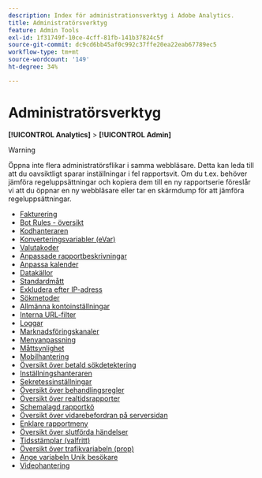 ```yaml
---
description: Index för administrationsverktyg i Adobe Analytics.
title: Administratörsverktyg
feature: Admin Tools
exl-id: 1f31749f-10ce-4cff-81fb-141b37824c5f
source-git-commit: dc9cd6bb45af0c992c37ffe20ea22eab67789ec5
workflow-type: tm+mt
source-wordcount: '149'
ht-degree: 34%

---
```


# Administratörsverktyg

**[!UICONTROL Analytics]** > **[!UICONTROL Admin]**

>[!WARNING]
>
>Öppna inte flera administratörsflikar i samma webbläsare. Detta kan leda till att du oavsiktligt sparar inställningar i fel rapportsvit. Om du t.ex. behöver jämföra regeluppsättningar och kopiera dem till en ny rapportserie föreslår vi att du öppnar en ny webbläsare eller tar en skärmdump för att jämföra regeluppsättningar.

+ [Fakturering](billing-admin.md)
+ [Bot Rules - översikt](/help/admin/admin/c-manage-report-suites/c-edit-report-suites/general/bot-removal/bot-rules.md)
+ [Kodhanteraren](code-manager-admin.md)
+ [Konverteringsvariabler (eVar)](/help/admin/admin/c-manage-report-suites/c-edit-report-suites/conversion-var-admin/conversion-var-admin.md)
+ [Valutakoder](currency.md)
+ [Anpassade rapportbeskrivningar](/help/admin/admin/c-manage-report-suites/c-edit-report-suites/c-traffic-variables/custom-desc-admin.md)
+ [Anpassa kalender](/help/admin/admin/c-manage-report-suites/c-edit-report-suites/general/custom-calendar.md)
+ [Datakällor](data-sources.md)
+ [Standardmått](default-metrics.md)
+ [Exkludera efter IP-adress](exclude-ip.md)
+ [Sökmetoder](/help/admin/admin/c-manage-report-suites/c-edit-report-suites/conversion-var-admin/finding-methods.md)
+ [Allmänna kontoinställningar](/help/admin/admin/c-manage-report-suites/c-edit-report-suites/general/general-acct-settings-admin.md)
+ [Interna URL-filter](/help/admin/admin/c-manage-report-suites/c-edit-report-suites/general/internal-url-filter-admin.md)
+ [Loggar](logs.md)
+ [Marknadsföringskanaler](/help/admin/admin/c-manage-report-suites/c-edit-report-suites/marketing-channels-admin.md)
+ [Menyanpassning](/help/admin/admin/c-manage-report-suites/c-edit-report-suites/general/customize-menus.md)
+ [Måttsynlighet](metric-visibility.md)
+ [Mobilhantering](/help/admin/admin/c-manage-report-suites/c-edit-report-suites/mobile-management.md)
+ [Översikt över betald sökdetektering](/help/admin/admin/c-manage-report-suites/c-edit-report-suites/general/paid-search-detection/paid-search-detection.md)
+ [Inställningshanteraren](preferences-manager.md)
+ [Sekretessinställningar](/help/admin/admin/c-manage-report-suites/c-edit-report-suites/general/privacy-settings.md)
+ [Översikt över behandlingsregler](/help/admin/admin/c-manage-report-suites/c-edit-report-suites/general/c-processing-rules/processing-rules.md)
+ [Översikt över realtidsrapporter](/help/admin/admin/c-manage-report-suites/c-edit-report-suites/realtime/realtime.md)
+ [Schemalagd rapportkö](scheduled-reports-admin.md)
+ [Översikt över vidarebefordran på serversidan](/help/admin/admin/c-manage-report-suites/c-edit-report-suites/general/c-server-side-forwarding/ssf.md)
+ [Enklare rapportmeny](t-simplified-menu.md)
+ [Översikt över slutförda händelser](/help/admin/admin/c-manage-report-suites/c-edit-report-suites/conversion-var-admin/c-success-events/success-event.md)
+ [Tidsstämplar (valfritt)](/help/admin/admin/c-manage-report-suites/c-edit-report-suites/general/timestamp-optional.md)
+ [Översikt över trafikvariabeln (prop)](/help/admin/admin/c-manage-report-suites/c-edit-report-suites/c-traffic-variables/traffic-var.md)
+ [Ange variabeln Unik besökare](/help/admin/admin/c-manage-report-suites/c-edit-report-suites/conversion-var-admin/unique-visitor-variable-admin/t-unique-visitor-variable.md)
+ [Videohantering](video-management.md)
